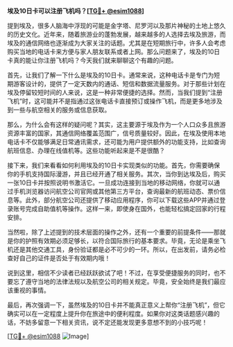 **埃及10日卡可以注册飞机吗？[[TG💪+ @esim1088](https://t.me/s/esim1088)]**

提到埃及，很多人脑海中浮现的可能是金字塔、尼罗河以及那片神秘的土地上悠久的历史文化。近年来，随着旅游业的蓬勃发展，越来越多的人选择去埃及旅游，而埃及的通信网络也逐渐成为大家关注的话题。尤其是在短期旅行中，许多人会考虑购买当地的电话卡来方便与家人朋友联系或者上网。那么问题来了，埃及的10日卡真的能让你注册飞机吗？今天我们就来聊聊这个有趣的问题。

首先，让我们了解一下什么是埃及的10日卡。通常来说，这种电话卡是专门为短期游客设计的，提供了一定天数内的通话、短信和数据流量服务。对于那些计划在埃及停留较短时间的人来说，这是一种非常便捷的选择。然而，当我们提到“注册飞机”时，这可能并不是指通过这张电话卡直接预订或操作飞机，而是更多地涉及到一些与航空相关的服务或信息获取。

那么，为什么会有这样的疑问呢？其实，这主要源于埃及作为一个人口众多且旅游资源丰富的国家，其通信网络覆盖范围广，信号质量较好。因此，在埃及使用本地电话卡不仅能够满足日常通讯需求，还可能为用户提供额外的功能支持，比如查询航班信息、办理在线值机等。这些功能听起来是不是很酷？

接下来，我们来看看如何利用埃及的10日卡实现类似的功能。首先，你需要确保你的手机支持国际漫游，并且已经开通了相关服务。其次，当你到达埃及后，购买一张10日卡并按照说明书激活它。一旦成功连接到当地的移动网络，你就可以通过手机浏览器访问航空公司官网或其他第三方平台，查询最新的航班动态、票价信息等。此外，部分航空公司还提供了移动应用程序，你可以下载这些APP并通过登录账号完成自助值机等操作。这样一来，即使身在国外，也能轻松搞定回家的行程安排。

当然啦，除了上述提到的技术层面的操作之外，还有一个重要的前提条件——那就是你的护照有效期必须足够长，以符合国际旅行的基本要求。毕竟，无论是乘坐飞机还是其他交通工具，身份验证都是必不可少的一环。所以，在出发前，请务必检查好自己的证件是否处于有效期内哦！

说到这里，相信不少读者已经跃跃欲试了吧！不过，在享受便捷服务的同时，也不要忘了遵守当地的法律法规以及航空公司的相关规定。毕竟，安全始终是我们最应该重视的事情。

最后，再次强调一下，虽然埃及的10日卡并不能真正意义上帮你“注册飞机”，但它确实可以在一定程度上提升你在旅途中的便利程度。如果你对这类话题感兴趣的话，不妨多留意一下相关资讯，说不定还能发现更多意想不到的小技巧呢！

[[TG💪+ @esim1088](https://t.me/s/esim1088) ![Image](https://i.postimg.cc/4NQfJmqS/Snipaste-2025-05-13-00-14-12.png)]